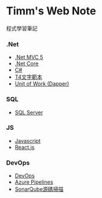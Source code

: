 # Timm's Web Note
程式學習筆記

### .Net
- [.Net MVC 5](https://github.com/timmchentw/Timm_WebNote/blob/main/.Net/%E7%AD%86%E8%A8%98%20-%20ASP.net%20MVC%205.md)
- [.Net Core](https://github.com/timmchentw/Timm_WebNote/blob/main/.Net/%E7%AD%86%E8%A8%98%20-%20ASP.net%20core.md)
- [C#](https://github.com/timmchentw/Timm_WebNote/blob/main/.Net/%E7%AD%86%E8%A8%98%20-%20C%23.md)
- [T4文字範本](https://github.com/timmchentw/Timm_WebNote/blob/main/.Net/%E7%AD%86%E8%A8%98%20-%20T4%E6%96%87%E5%AD%97%E7%AF%84%E6%9C%AC.md)
- [Unit of Work (Dapper)](https://github.com/timmchentw/Timm_WebNote/blob/main/.Net/%E7%AD%86%E8%A8%98%20-%20Unit%20of%20Work%20(Dapper).md)

### SQL
- [SQL Server](https://github.com/timmchentw/Timm_WebNote/blob/main/%E7%AD%86%E8%A8%98%20-%20SQL.md)

### JS
- [Javascript](https://github.com/timmchentw/Timm_WebNote/blob/main/%E7%AD%86%E8%A8%98%20-%20JavaScript.md)
- [React.js](https://github.com/timmchentw/Timm_WebNote/blob/main/%E7%AD%86%E8%A8%98%20-%20JS%20React.md)

### DevOps
- [DevOps](https://github.com/timmchentw/Timm_WebNote/blob/main/%E7%AD%86%E8%A8%98%20-%20%E6%9E%B6%E7%AB%99%E8%88%87%E6%9D%BF%E6%8E%A7.md)
- [Azure Pipelines](https://github.com/timmchentw/Timm_WebNote/blob/main/Azure%20Pipilines/CICD%E8%A9%B3%E7%B4%B0%E6%B5%81%E7%A8%8B%E7%AD%86%E8%A8%98.md)
- [SonarQube源碼掃描](https://github.com/timmchentw/Timm_WebNote/blob/main/%E7%AD%86%E8%A8%98%20%20-%20SonarQube.md)

